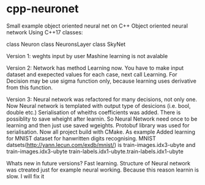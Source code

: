 # cpp-neuronet
Small example object oriented neural net on C++
Object oriented neural network
Using C++17
classes:

class Neuron
class NeuronsLayer
class SkyNet

Version 1:
weghts input by user
Mashine learning is not avalable

Version 2:
Network has method Learning now.
You have to make input dataset and exepected values for each case, next call Learning.
For Decision may be use sigma function only, because learning uses derivative from this function.

Version 3:
Neural network was refactored for many decisions, not only one. Now Neural network is templated with output type of desicions (i.e. bool, double etc.)
Serialisation of wheiths coefficients was added. There is possiblity to save wheight after learnin. So Neural Network need once to be learning and then just use saved wgeights.
Protobuf library was used for serialisation.
Now all project build with CMake.
As example Added learning for MNIST dataset for hanwritten digits recognising. MNIST datsets(http://yann.lecun.com/exdb/mnist/) is train-images.idx3-ubyte and train-images.idx3-ubyte train-labels.idx1-ubyte.train-labels.idx1-ubyte 


Whats new in future versions?
Fast learning. Structure of Neural network was ctreated just for example neural working. Because this reason learnin is slow. I will fix it


